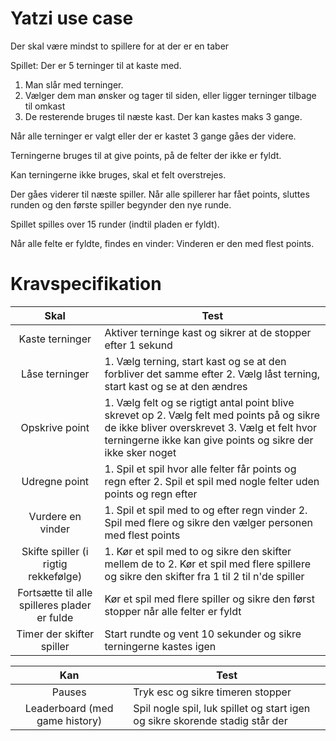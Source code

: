 # Yatzi use case

Der skal være mindst to spillere for at der er en taber

Spillet:
Der er 5 terninger til at kaste med.
1. Man slår med terninger.
2. Vælger dem man ønsker og tager til siden, eller ligger terninger tilbage til omkast
3. De resterende bruges til næste kast.
Der kan kastes maks 3 gange.

Når alle terninger er valgt eller der er kastet 3 gange gåes der videre.

Terningerne bruges til at give points, på de felter der ikke er fyldt.

Kan terningerne ikke bruges, skal et felt overstrejes.

Der gåes viderer til næste spiller.
Når alle spillerer har fået points, sluttes runden og den første spiller begynder den nye runde.

Spillet spilles over 15 runder (indtil pladen er fyldt).

Når alle felte er fyldte, findes en vinder:
Vinderen er den med flest points.

# Kravspecifikation

| Skal        | Test       |
|:-----------:|------------|
| Kaste terninger | Aktiver terninge kast og sikrer at de stopper efter 1 sekund |
| Låse terninger | 1. Vælg terning, start kast og se at den forbliver det samme efter 2. Vælg låst terning, start kast og se at den ændres |
| Opskrive point | 1. Vælg felt og se rigtigt antal point blive skrevet op 2. Vælg felt med points på og sikre de ikke bliver overskrevet 3. Vælg et felt hvor terningerne ikke kan give points og sikre der ikke sker noget |
| Udregne point | 1. Spil et spil hvor alle felter får points og regn efter 2. Spil et spil med nogle felter uden points og regn efter |
| Vurdere en vinder | 1. Spil et spil med to og efter regn vinder 2. Spil med flere og sikre den vælger personen med flest points |
| Skifte spiller (i rigtig rekkefølge) | 1. Kør et spil med to og sikre den skifter mellem de to 2. Kør et spil med flere spillere og sikre den skifter fra 1 til 2 til n'de spiller |
| Fortsætte til alle spilleres plader er fulde | Kør et spil med flere spiller og sikre den først stopper når alle felter er fyldt |
| Timer der skifter spiller | Start rundte og vent 10 sekunder og sikre terningerne kastes igen |


| Kan    | Test    |
|:----:| ---- |
| Pauses | Tryk esc og sikre timeren stopper |
| Leaderboard (med game history) | Spil nogle spil, luk spillet og start igen og sikre skorende stadig står der |

